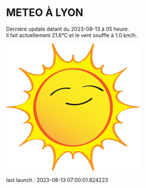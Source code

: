 # METEO À LYON

Dernière update datant du 2023-08-13 à 05 heure.  
Il fait actuellement 21.6°C et le vent souffle à 1.0 km/h.      

![](./.github/sun.png)

last launch : 2023-08-13 07:00:01.824223
